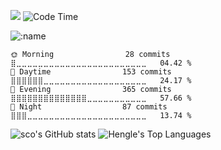 ![](https://api.visitorbadge.io/api/VisitorHit?user=Scodive&repo=Scodive&countColor=%57068c) ![Code Time](http://img.shields.io/badge/Code%20Time-79%20hrs%2010%20mins-blue)


<img src="https://count.getloli.com/get/@:Scodive?theme=gelbooru-h" alt=":name" />


```text
🌞 Morning                28 commits          ⣿⣀⣀⣀⣀⣀⣀⣀⣀⣀⣀⣀⣀⣀⣀⣀⣀⣀⣀⣀⣀⣀⣀⣀⣀   04.42 % 
🌆 Daytime                153 commits         ⣿⣿⣿⣿⣿⣿⣀⣀⣀⣀⣀⣀⣀⣀⣀⣀⣀⣀⣀⣀⣀⣀⣀⣀⣀   24.17 % 
🌃 Evening                365 commits         ⣿⣿⣿⣿⣿⣿⣿⣿⣿⣿⣿⣿⣿⣿⣀⣀⣀⣀⣀⣀⣀⣀⣀⣀⣀   57.66 % 
🌙 Night                  87 commits          ⣿⣿⣿⣀⣀⣀⣀⣀⣀⣀⣀⣀⣀⣀⣀⣀⣀⣀⣀⣀⣀⣀⣀⣀⣀   13.74 % 
```

![sco's GitHub stats](https://github-readme-stats.vercel.app/api?username=Scodive&show_icons=true&count_private=true&theme=radical)
![Hengle's Top Languages](https://github-readme-stats.vercel.app/api/top-langs/?username=Scodive&theme=default&show_icons=true&hide_border=true&layout=compact&card_width=350)
